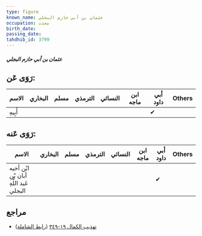 ```yaml
---
type: figure
known_name: عثمان بن أبي حازم البجلي
occupation: محدث
birth_date:
passing_date:
tahdhib_id: 3799
---
```

##### عثمان بن أبي حازم البجلي

## رَوَى عَن:
| الاسم   | البخاري | مسلم | الترمذي | النسائي | ابن ماجه | أبي داود | Others |
| ------- | ------- | ---- | ------- | ------- | -------- | -------- | ------ |
| أَبِيهِ |         |      |         |         |          | ✔        |        |
## رَوَى عَنه:
| الاسم                                  | البخاري | مسلم | الترمذي | النسائي | ابن ماجه | أبي داود | Others |
| -------------------------------------- | ------- | ---- | ------- | ------- | -------- | -------- | ------ |
| ابْن أخيه أبان بْن عَبد اللَّهِ البجلي |         |      |         |         |          | ✔        |        |
## مراجع
- [تهذيب الكمال ١٩-٣٤٩](obsidian://open?vault=Tahdhib-al-Kamal&file=Figures/٣٧٩٩-عثمان%20بن%20أبي%20حازم%20البجلي) ([رابط الشاملة](https://shamela.ws/book/3722/9923))